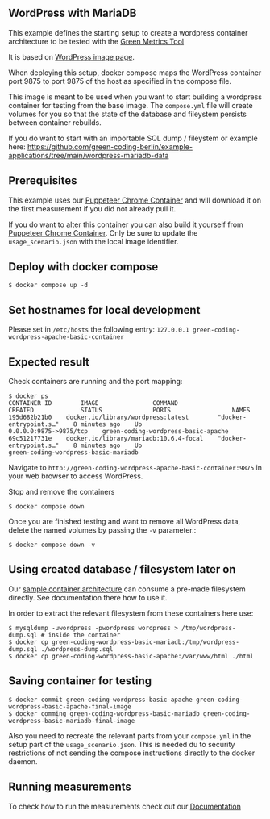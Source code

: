 ## WordPress with MariaDB


This example defines the starting setup to create a wordpress container architecture
to be tested with the [Green Metrics Tool](https://github.com/green-coding-berlin/green-metrics-tool)

It is based on [WordPress image page](https://hub.docker.com/_/wordpress).

When deploying this setup, docker compose maps the WordPress container port 9875 to
port 9875 of the host as specified in the compose file.

This image is meant to be used when you want to start building a wordpress container for testing from the
base image.
The `compose.yml` file will create volumes for you so that the state of the database and fileystem persists between container
rebuilds.

If you do want to start with an importable SQL dump / fileystem or example here: https://github.com/green-coding-berlin/example-applications/tree/main/wordpress-mariadb-data

## Prerequisites

This example uses our [Puppeteer Chrome Container](https://hub.docker.com/r/greencoding/puppeteer-chrome) and will download
it on the first measurement if you did not already pull it.


If you do want to alter this container you can also build it yourself from [Puppeteer Chrome Container](https://github.com/green-coding-berlin/example-applications/tree/main/puppeteer-chrome).
Only be sure to update the `usage_scenario.json` with the local image identifier.


## Deploy with docker compose

```
$ docker compose up -d
```

## Set hostnames for local development

Please set in `/etc/hosts` the following entry:
`127.0.0.1 green-coding-wordpress-apache-basic-container`


## Expected result

Check containers are running and the port mapping:
```
$ docker ps
CONTAINER ID        IMAGE               COMMAND                  CREATED             STATUS              PORTS                 NAMES
195d682b21b0    docker.io/library/wordpress:latest        "docker-entrypoint.s…"    8 minutes ago    Up                          0.0.0.0:9875->9875/tcp    green-coding-wordpress-basic-apache
69c51217731e    docker.io/library/mariadb:10.6.4-focal    "docker-entrypoint.s…"    8 minutes ago    Up                                                    green-coding-wordpress-basic-mariadb
```

Navigate to `http://green-coding-wordpress-apache-basic-container:9875` in your web browser to access WordPress.

Stop and remove the containers

```
$ docker compose down
```

Once you are finished testing and want to remove all WordPress data, delete the named volumes by passing the `-v` parameter.:
```
$ docker compose down -v
```

## Using created database / filesystem later on

Our [sample container architecture](https://github.com/green-coding-berlin/example-applications/tree/main/wordpress-mariadb-data) can consume a pre-made filesystem directly. See documentation there how to use it.

In order to extract the relevant filesystem from these containers here use:

```
$ mysqldump -uwordpress -pwordpress wordpress > /tmp/wordpress-dump.sql # inside the container
$ docker cp green-coding-wordpress-basic-mariadb:/tmp/wordpress-dump.sql ./wordpress-dump.sql
$ docker cp green-coding-wordpress-basic-apache:/var/www/html ./html
```

## Saving container for testing

```
$ docker commit green-coding-wordpress-basic-apache green-coding-wordpress-basic-apache-final-image
$ docker comming green-coding-wordpress-basic-mariadb green-coding-wordpress-basic-mariadb-final-image
```

Also you need to recreate the relevant parts from your `compose.yml` in the setup part of
the `usage_scenario.json`. This is needed du to security restrictions of not sending
the compose instructions directly to the docker daemon.


## Running measurements

To check how to run the measurements check out our [Documentation](https://docs.green-coding.org)